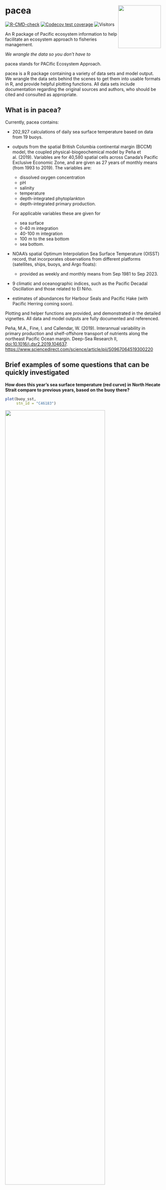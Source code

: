 
<!--
README.md is generated from README.Rmd. Please edit that file. Build with

load_all()
rmarkdown::render("README.Rmd")

which builds the .html that can be viewed locally (and isn't pushed to GitHub;
GitHub uses README.md to make the page you see on GitHub.

Figures - to update a figure, manually run the piece of code that makes
the .png file. See notes below (and Issue #44).
-->

# pacea <img src="man/figures/logo.png" align="right" height="138" />

<!-- badges: start -->

[![R-CMD-check](https://github.com/pbs-assess/pacea/actions/workflows/R-CMD-check.yaml/badge.svg)](https://github.com/pbs-assess/pacea/actions/workflows/R-CMD-check.yaml)
[![Codecov test
coverage](https://codecov.io/gh/pbs-assess/pacea/branch/main/graph/badge.svg)](https://app.codecov.io/gh/pbs-assess/pacea?branch=main)
![Visitors](https://api.visitorbadge.io/api/visitors?path=https%3A%2F%2Fgithub.com%2Fpbs-assess%2Fpacea&label=VISITORS&countColor=%23263759&style=flat&labelStyle=lower)
<!-- badges: end -->

An R package of Pacific ecosystem information to help facilitate an
ecosystem approach to fisheries management.

*We wrangle the data so you don’t have to*

pacea stands for PACific Ecosystem Approach.

pacea is a R package containing a variety of data sets and model output.
We wrangle the data sets behind the scenes to get them into usable
formats in R, and provide helpful plotting functions. All data sets
include documentation regarding the original sources and authors, who
should be cited and consulted as appropriate.

## What is in pacea?

Currently, pacea contains:

-   202,927 calculations of daily sea surface temperature based on data
    from 19 buoys.

-   outputs from the spatial British Columbia continental margin (BCCM)
    model, the coupled physical-biogeochemical model by Peña et
    al. (2019). Variables are for 40,580 spatial cells across Canada’s
    Pacific Exclusive Economic Zone, and are given as 27 years of
    monthly means (from 1993 to 2019). The variables are:

    -   dissolved oxygen concentration
    -   pH
    -   salinity
    -   temperature
    -   depth-integrated phytoplankton
    -   depth-integrated primary production.

    For applicable variables these are given for

    -   sea surface
    -   0-40 m integration
    -   40-100 m integration
    -   100 m to the sea bottom
    -   sea bottom.

-   NOAA’s spatial Optimum Interpolation Sea Surface Temperature (OISST)
    record, that incorporates observations from different platforms
    (satellites, ships, buoys, and Argo floats):

    -   provided as weekly and monthly means from Sep 1981 to Sep 2023.

-   9 climatic and oceanographic indices, such as the Pacific Decadal
    Oscillation and those related to El Niño.

-   estimates of abundances for Harbour Seals and Pacific Hake (with
    Pacific Herring coming soon).

Plotting and helper functions are provided, and demonstrated in the
detailed vignettes. All data and model outputs are fully documented and
referenced.

Peña, M.A., Fine, I. and Callendar, W. (2019). Interannual variability
in primary production and shelf-offshore transport of nutrients along
the northeast Pacific Ocean margin. Deep-Sea Research II,
<doi:10.1016/j.dsr2.2019.104637>.
<https://www.sciencedirect.com/science/article/pii/S0967064519300220>

## Brief examples of some questions that can be quickly investigated

**How does this year’s sea surface temperature (red curve) in North
Hecate Strait compare to previous years, based on the buoy there?**
<!-- Run this png code manually (as not evaluated here) to update the figure -->

``` r
plot(buoy_sst,
     stn_id = "C46183")
```

<img src="man/figures/README-north-hecate-temp.png" style="width:80.0%" />

**Are we entering a phase of El Niño, based on the Oceanic Niño Index?
(If the last bars are red, then ‘yes’)**

``` r
plot(oni)
```

<img src="man/figures/README-oni.png" style="width:80.0%" />

**How has the status of the Pacific Decadal Oscillation changed over
time?**

``` r
plot(pdo)
```

<img src="man/figures/README-pdo.png" style="width:80.0%" />

**What were the differences in spatial pattern of sea surface
temperature between June 2022 and 2023 (using OISST data)?**

``` r
plot(oisst_month,
     months.plot = "June",
     years.plot = c(2022, 2023))
```

<img src="man/figures/README-oisst.png" style="width:80.0%" />

**How did the upper 40m of dissolved oxygen differ between January and
June, in 2015 (using BCCM ROMS output)?**

``` r
plot(bccm_avg0to40m_oxygen(force = TRUE),
     months.plot = c(1, 6),
     years.plot = 2015)
```

<img src="man/figures/README-bccm.png" style="width:80.0%" />

**What is the estimated abundance of Pacific Harbour Seals for each of
seven regions?**

``` r
plot(harbour_seals)
```

<img src="man/figures/README-harbour-seals.png" style="width:80.0%" />

You can view and analyse all these data sets in the usual way in R. For
example:

``` r
oni
#> # A tibble: 885 × 4
#>     year month value anomaly
#>    <dbl> <dbl> <dbl>   <dbl>
#>  1  1950     1  24.7   -1.53
#>  2  1950     2  25.2   -1.34
#>  3  1950     3  25.8   -1.16
#>  4  1950     4  26.1   -1.18
#>  5  1950     5  26.3   -1.07
#>  6  1950     6  26.3   -0.85
#>  7  1950     7  26.2   -0.54
#>  8  1950     8  26.0   -0.42
#>  9  1950     9  25.8   -0.39
#> 10  1950    10  25.6   -0.44
#> # ℹ 875 more rows
```

## Vignettes

For more detailed explanations of the data sets and functionality see
the vignettes, which are already rendered here:

-   [indices.html](http://htmlpreview.github.io/?https://github.com/pbs-assess/pacea/blob/main/vignettes/indices.html)
    Climatic and oceanographic indices and associated plotting
    functions.
-   [buoys.html](http://htmlpreview.github.io/?https://github.com/pbs-assess/pacea/blob/main/vignettes/buoys.html)
    Calculated daily mean sea surface temperatures and associated
    plotting functions.
-   [populations.html](http://htmlpreview.github.io/?https://github.com/pbs-assess/pacea/blob/main/vignettes/populations.html)
    Estimates of animal populations and associated plotting functions.
-   [oisst.html](http://htmlpreview.github.io/?https://github.com/pbs-assess/pacea/blob/main/vignettes/oisst.html)
    OISST data and calculations and associated plotting functions.
-   [bccm.html](http://htmlpreview.github.io/?https://github.com/pbs-assess/pacea/blob/main/vignettes/bccm.html)
    BCCM model results, calculations, and associated plotting functions.

The presentations where we introduced `pacea` are available as .pdf.
[Here is the DFO version (10th November
2023)](talks/pacea-release-talk-dfo.pdf) and [here is the UVic Ecostats
version (21st November 2023)](talks/pacea-release-talk-uvic.pdf). The
code to build them is [here as .Rmd](talks/pacea-release-talk.Rmd).

## Installation

Okay, if you’re convinced this package might be useful for you, then to
install the latest version just:

    install.packages("remotes")    # If you do not already have the "remotes" package

    remotes::install_github("pbs-assess/pacea")

If you get an error like

    Error in utils::download.file(....)

then the connection may be timing out (happens to us on the DFO
network). Try

    options(timeout = 1200)

and then try and install again. If you get a different error then post
an Issue or contact
<a href="mailto:andrew.edwards@dfo-mpo.gc.ca">Andy</a> or
<a href="mailto:travis.tai@dfo-mpo.gc.ca">Travis</a> for help.

## Updates

We plan to continually enhance `pacea` by updating current data sets and
adding new ones, as well as adding functionality. To explain these, we
will document them by date in the [NEWS](NEWS.md).

We plan to update the indices, buoy temperatures, and OISST values on
the 20th of every month (or soon after), which should capture updates to
those data.

To check what date you installed `pacea` locally on your machine, we
have the helper command:

``` r
pacea_installed()

You last locally installed pacea on 2023-11-01 which is 8 days ago.

Compare that with the updates in the NEWS file (and you can also check dates of the latest commits at
https://github.com/pbs-assess/pacea/commits/main)
```

The commits tell you when we last changed something, while the
[NEWS](NEWS.md) will give a more concise summary of changes by date.
Then you may wish to update `pacea` by running
`remotes::install_github("pbs-assess/pacea")` again.

## Audience and motivation

The primary audience is stock assessment scientists who want to analyse
environmental variables in the context of their stock assessment (but we
anticipate other interested users). The Fisheries Act requires
management of fisheries to take into account “[the biology of the fish
and the environmental conditions affecting the
stock](https://laws-lois.justice.gc.ca/eng/acts/f-14/page-3.html#h-1175547)”.
Such an Ecosystem Approach to Fisheries Management requires data.

A comprehensive [2022 analysis of Canadian stock
assessments](https://publications.gc.ca/collections/collection_2022/mpo-dfo/Fs97-6-3473-eng.pdf)
found that availability of data on environmental variables was the
leading cause of not integrating such information into assessments.
pacea aims to help make data availability more streamlined, and avoid
each individual assessment scientist having to figure out themselves
where to get appropriate data.

This work is strongly motivated by, and based on, the
[GSLea](https://github.com/duplisea/gslea) R package by Dan Duplisea and
colleagues for the Gulf of St Lawrence.

## Acknowledgments

This work is funded by a Competitive Science Research Fund grant from
Fisheries and Oceans Canada (project 21-FS-03-13).

We thank the following for contributing ideas, example code for ROMS
output, model output, and/or helping with ideas and coding issues:

-   Kelsey Flynn, Jessica Nephin, Lindsay Davidson, Strahan Tucker,
    Brianna Wright, Patrick Thompson, Matt Grinnell, Sean Anderson,
    Philina English, Chris Grandin, Jennifer Boldt, and others.

And a big thanks to Carley Colclough for expertly designing the pacea
logo.

## Notes for developers

1.  Please work on your own development branch to ensure that the main
    branch is never broken (so users can always download the package).
    See below for details on branching.

2.  Edit and render the README.Rmd file, not the README.Md file. If you
    add any new figures then commit and push them (they will be in
    man/figures/README-<chunk-name>) so they show up on the GitHub
    README. Always render the .Rmd so that it and the rendered .Md stay
    in sync (see
    <https://github.com/pbs-assess/pacea/issues/44#issuecomment-1793235838>
    for how to have Git check that README.Md is newer than README.Rmd).

3.  Every data set is built using code in the `raw-data/` directory,
    with documentation in `R/data.R`. Document everything!

4.  If you add new functions please add tests as well so we retain good
    code coverage (as indicated in the badge at the top of the README on
    GitHub).

5.  Use the standard `lower_case_and_underscores` for naming variables
    and functions.

6.  Citation information is in inst/CITATION, so if you update
    DESCRIPTION file (e.g. add an author) then update that also, and may
    want to change the info at the start of this file.

7.  Logo included by running
    `use_logo("inst/pacea-logo-from-carley.png")`. The .png was expertly
    designed by Carley Colclough. There is also
    `inst/pacea-logo-for-printing.jpg` for printing purposes.

### Branching in Git

To ensure the main branch is never broken (and so users can always
download the package), when editing package code please work on your own
branch and then merge it in. If just updating the README then we can
stick with the main branch (because messing something up should not void
the package being installable).

Your own branch should be called `dev-yourname`, e.g. `dev-andy` and
`dev-travis`. If you don’t yet have a branch you need to:

-   create it locally (and ‘check it out’, i.e. move into it):
    `git checkout -b dev-yourname`
-   tell Git where to push to:
    `git push --set-upstream origin dev-yourname` (Git will tell you
    this command if you do a `git push` without having run it)
-   update GitHub Actions so that pushes of your branch get properly
    tested on GitHub. Just add your branch to **both** lists of branches
    at the top of:
    -   `.github/workflows/R-CMD-check.yaml`
    -   `.github/workflows/test-coverage.yaml`
-   Do that as your first commit and push to check everything’s working.

Once you have your branch set up then the workflow is:

1.  Make sure you are all caught up on the main branch:

-   `git checkout main`
-   `git fetch`
-   `git rebase`

2.  Switch to your development branch and merge the main branch into it

-   `git checkout dev-yourname`
-   `git merge main`

3.  Do some new commits in your branch and push them in the usual way.
    GitHub Actions will work on your branch.

So from a quick test, the `R-CMD-check` badge only refers to the main
branch, which is great as it should never show as failing because we
should only be breaking things on own branch. Always having the green
passing badge should inspire consumer confidence. On GitHub you can
select your branch and see the tickmark, which will tell you if the
build has failed (or if your changes have caused the code coverage to
decline), and you’ll probably get an automatic email also, just to drive
home the message. So the badges on the README on your branch still
relate to the main branch.

You can click on the codecov badge on GitHub, and then on the codecov
page you can select your branch. There are ways to check code coverage
locally, but Andy found these all take a long time (and it’s easier to
push and let GitHub check the coverage). See commit 6c872da for the
commands Andy tried (now deleting to keep this README file cleaner).

4.  When you are happy with your changes and ready to merge them into
    the main branch, you need to

-   add any changes that users should be aware of to the [NEWS](NEWS.Md)
    file.

No need to mention things that are only of interest to developers (like
the commiting of these instructions). We want the NEWS to be succinct
and quickly readable so that people look at it.

Then you need to double check that the main branch is up-to-date with
the version on GitHub (someone may have pushed some changes since you
last fetched), then merge any changes back into your branch. You could
just check on GitHub (if you’re the last person to have pushed to main
then you are probably fine), or do these:

-   `git checkout main`

-   `git fetch`

-   `git rebase`

-   `git checkout dev-yourname`

-   `git merge main`

If that does merge in some new commits then you should

-   `git push` to run the GitHub Actions checks again on GitHub. If the
    merge says something like you are all caught up, no merging is
    needed (i.e. no-one committed anything to the main branch
    recenetly), then no need for the `git push`, since this entire step
    will not have added any new code.

5.  Now you are ready to merge your changes into the main branch, so
    that people will get them when they install/update `pacea`:

-   `git checkout main`
-   `git merge dev-yourname`
-   `git push`

And you are done! If you want, we have some aliases (such as `git co`
for `git checkout` and `git p` for `git push` listed in this example
.gitconfig file:
<https://raw.githubusercontent.com/quantitative-biology/module-1-git/main/misc/.gitconfig>
from our e-book
<https://www.quantitative-biology.ca/git-and-github.html#save-our-template-.gitconfig-file>
You can put those into your `.gitconfig` file if you like.

This can help understanding on branches:
<https://www.atlassian.com/git/tutorials/using-branches/git-merge>
